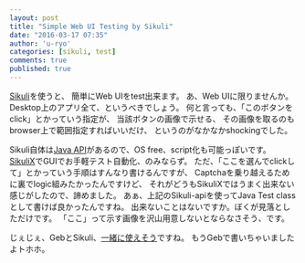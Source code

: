 ```yaml
---
layout: post
title: "Simple Web UI Testing by Sikuli"
date: "2016-03-17 07:35"
author: 'u-ryo'
categories: [sikuli, test]
comments: true
published: true
---
```

[Sikuli](http://www.sikuli.org/)を使うと、
簡単にWeb UIをtest出来ます。
あ、Web UIに限りませんか。Desktop上のアプリ全て、というべきでしょう。
何と言っても、「このボタンをclick」とかっていう指定が、
当該ボタンの画像で示せる、
その画像を取るのもbrowser上で範囲指定すればいいだけ、
というのがなかなかshockingでした。

Sikuli自体は[Java API](https://code.google.com/archive/p/sikuli-api/)があるので、OS free、script化も可能っぽいです。
[SikuliX](http://www.sikulix.com/)でGUIでお手軽テスト自動化、のみならず。
ただ、「ここを選んでclickして」とかっていう手順はすんなり書けるんですが、
Captchaを乗り越えるために裏でlogic組みたかったんですけど、
それがどうもSikuliXではうまく出来ない感じがしたので、諦めました。
あぁ、上記のSikuli-apiを使ってJava Test classとして書けば良かったんですね。
出来ないことはないですか。ぼくが見落としただけです。
「ここ」って示す画像を沢山用意しないとならなさそう、です。

じぇじぇ、GebとSikuli、[一緒に使えそう](https://fbflex.wordpress.com/2012/10/27/geb-and-sikuli/)ですね。
もうGebで書いちゃいましたよトホホ。